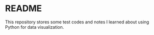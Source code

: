 # README
This repository stores some test codes and notes I learned about using Python for data visualization.
